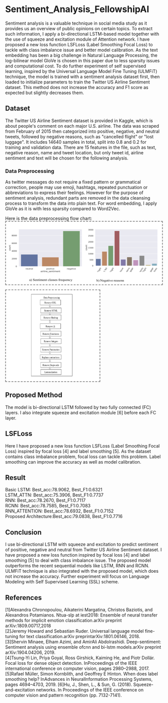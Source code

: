 # Sentiment_Analysis_FellowshipAI
Sentiment analysis is a valuable technique in social media study as it provides us an overview of public opinions on certain topics. To extract such information, I apply a bi-directional LSTM-based model together with the use of squeeze and excitation module of Attention network. I have proposed a new loss function LSFLoss (Label Smoothing Focal Loss) to tackle with class imbalance issue and better model calibration. As the text embedding has been a big challenge in Natural Language Processing, the log-bilinear model GloVe is chosen in this paper due to less sparsity issues and computational cost. To do further experiment of self supervised learning, inspired by the Universal Language Model Fine Tuning (ULMFiT) technique, the model is trained with a sentiment analysis dataset first, then loaded to initialize parameters to train the Twitter US Airline Sentiment dataset. This method does not increase the accuracy and F1 score as expected but slightly decreases them. <br>
## Dataset 
The Twitter US Airline Sentiment dataset is provided in Kaggle, which is about people's comment on each major U.S. airline. The data was scraped from February of 2015 then categorized into positive, negative, and neutral tweets, followed by negative reasons, such as "cancelled flight" or "lost luggage". It includes 14640 samples in total, split into 0.8 and 0.2 for training and validation data. There are 15 features in the file, such as text, negative reason, name and tweet location, but only tweet id, airline sentiment and text will be chosen for the following analysis. <br>

### Data Preprocessing
As twitter messages do not require a fixed pattern or grammatical correction, people may use emoji, hashtags, repeated punctuation or abbreviations to express their feelings. However for the purpose of sentiment analysis, redundant parts are removed in the data cleansing process to transform the data into plain text. For word embedding, I apply GloVe as it is with less sparsity compared to Word2Vec. <br>

Here is the data preprocessing flow chart:<br>
<img align='center' style="border-color:gray;border-width:2px;border-style:dashed"  src="figures/preprocessing.png" width = "500px" height="200px" ></img><br>

<img align='center' style="border-color:gray;border-width:2px;border-style:dashed"  src="figures/preprocessing_graph.png" width = "300px" height="290px" ></img><br>


## Proposed Method 
The model is bi-directional LSTM followed by two fully connected (FC) layers. I also integrate squeeze and excitation module [6] before each FC layer. <br>

## LSFLoss
Here I have proposed a new loss function LSFLoss (Label Smoothing Focal Loss) inspired by focal loss [4] and label smoothing [5]. As the dataset contains class imbalance problem, focal loss can tackle this problem. Label smoothing can improve the accuracy as well as model calibration.

## Result
Basic LSTM: Best_acc:78.9062, Best_F1:0.6321 <br>
LSTM_ATTN: Best_acc:75.3906, Best_F1:0.7737<br>
RNN: Best_acc:78.2670, Best_F1:0.7117<br>
RCNN: Best_acc:78.7585, Best_F1:0.7083<br>
RNN_ATTENTION: Best_acc:78.6932, Best_F1:0.7152<br>
Proposed Architecture:Best_acc:79.0838, Best_F1:0.7716<br>

## Conclusion 
I use bi-directional LSTM with squeeze and excitation to predict sentiment of positive, negative and neutral from Twitter US Airline Sentiment dataset. I have proposed a new loss function inspired by focal loss [4] and label smoothing [5] to deal with class imbalance issue. The proposed model outperforms the recent sequential models like LSTM, RNN and RCNN. ULMFiT technique is also integrated with the proposed model, which does not increase the accuracy. Further experiment will focus on Language Modeling with Self Supervised Learning (SSL) scheme. 

## References
[1]Alexandra Chronopoulou, Aikaterini Margatina, Christos Baziotis, and Alexandros Potamianos. Ntua-slp at iest2018: Ensemble of neural transfer methods for implicit emotion classification.arXiv preprint arXiv:1809.00717,2018<br>
[2]Jeremy Howard and Sebastian Ruder. Universal language model fine-tuning for text classification.arXiv preprintarXiv:1801.06146, 2018.<br>
[3]Shervin Minaee, Elham Azimi, and AmirAli Abdolrashidi. Deep-sentiment: Sentiment analysis using ensemble ofcnn and bi-lstm models.arXiv preprint arXiv:1904.04206, 2019.<br>
[4]Tsung-Yi Lin, Priya Goyal, Ross Girshick, Kaiming He, and Piotr Dollár. Focal loss for dense object detection. InProceedings of the IEEE international conference on computer vision, pages 2980–2988, 2017.<br>
[5]Rafael Müller, Simon Kornblith, and Geoffrey E Hinton. When does label smoothing help?  InAdvances in NeuralInformation Processing Systems, pages 4694–4703, 2019.
[6]Hu, J., Shen, L., & Sun, G. (2018). Squeeze-and-excitation networks. In Proceedings of the IEEE conference on computer vision and pattern recognition (pp. 7132-7141).
